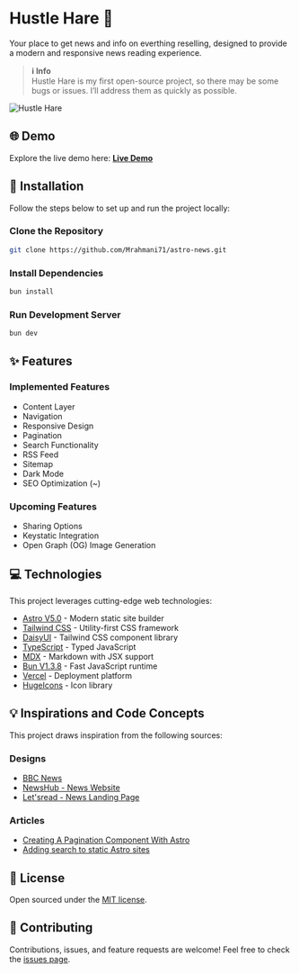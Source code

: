 # Hustle Hare 📰

Your place to get news and info on everthing reselling, designed to provide a modern and responsive news reading experience.

> **ℹ️ Info**  
> Hustle Hare is my first open-source project, so there may be some bugs or issues. I’ll address them as quickly as possible.

![Hustle Hare](./src/assets/images/screenshot-astronews.png "Hustle Hare")

## 🌐 Demo

Explore the live demo here: [**Live Demo**](https://astro-news-six.vercel.app/)

## 🚀 Installation

Follow the steps below to set up and run the project locally:

### Clone the Repository

```bash
git clone https://github.com/Mrahmani71/astro-news.git
```

### Install Dependencies

```bash
bun install
```

### Run Development Server

```bash
bun dev
```

## ✨ Features

### Implemented Features

- Content Layer
- Navigation
- Responsive Design
- Pagination
- Search Functionality
- RSS Feed
- Sitemap
- Dark Mode
- SEO Optimization (~)

### Upcoming Features

- Sharing Options
- Keystatic Integration
- Open Graph (OG) Image Generation

## 💻 Technologies

This project leverages cutting-edge web technologies:

- [Astro V5.0](https://astro.build/) - Modern static site builder
- [Tailwind CSS](https://tailwindcss.com/) - Utility-first CSS framework
- [DaisyUI](https://daisyui.com/) - Tailwind CSS component library
- [TypeScript](https://www.typescriptlang.org/) - Typed JavaScript
- [MDX](https://mdxjs.com/) - Markdown with JSX support
- [Bun V1.3.8](https://bun.sh/) - Fast JavaScript runtime
- [Vercel](https://vercel.com/) - Deployment platform
- [HugeIcons](https://hugeicons.com/) - Icon library

## 💡  Inspirations and Code Concepts

This project draws inspiration from the following sources:

### Designs

- [BBC News](https://www.bbc.com)
- [NewsHub - News Website](https://dribbble.com/shots/21678041-NewsHub-News-Website)
- [Let'sread - News Landing Page](https://dribbble.com/shots/24675325-Let-sread-News-Landing-Page)

### Articles

- [Creating A Pagination Component With Astro](https://rimdev.io/creating-a-pagination-component-with-astro)
- [Adding search to static Astro sites](https://website-thomas-astro.vercel.app/blog/search-static-astro-website)

## 📄 License

Open sourced under the [MIT license](LICENSE).

## 🤝 Contributing

Contributions, issues, and feature requests are welcome! Feel free to check the [issues page](https://github.com/Mrahmani71/astro-news/issues).